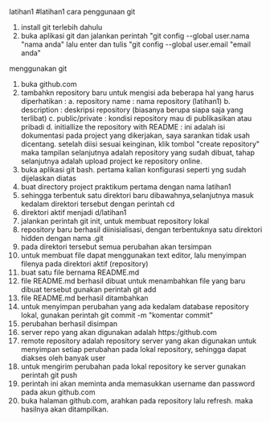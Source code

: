 latihan1
#latihan1
cara penggunaan git
1. install git terlebih dahulu
2. buka aplikasi git dan jalankan perintah "git config --global 
user.nama "nama anda" lalu enter dan tulis "git config --global 
user.email "email anda"

menggunakan git 
1. buka github.com
2. tambahkn repository baru
untuk mengisi ada beberapa hal yang harus diperhatikan :
a. repository name : nama repository (latihan1)
b. description : deskripsi repository (biasanya berupa siapa saja yang 
terlibat)
c. public/private : kondisi repository mau di publikasikan atau pribadi
d. initiallize the repository with README : ini adalah isi dokumentasi 
pada project yang dikerjakan, saya sarankan tidak usah dicentang.
setelah diisi sesuai keinginan, klik tombol "create repository"
maka tampilan selanjutnya adalah repository yang sudah dibuat, tahap 
selanjutnya adalah upload project ke repository online.
3. buka aplikasi git bash. pertama kalian konfigurasi seperti yng sudah 
dijelaskan diatas
4. buat directory project praktikum pertama dengan nama latihan1
5. sehingga terbentuk satu direktori baru dibawahnya,selanjutnya masuk 
kedalam direktori tersebut dengan perintah cd
6. direktori aktif menjadi d/latihan1
7. jalankan perintah git init, untuk membuat repository lokal
8. repository baru berhasil diinisialisasi, dengan terbentuknya satu 
direktori hidden dengan nama .git
9. pada direktori tersebut semua perubahan akan tersimpan
10. untuk membuat file dapat menggunakan text editor, lalu menyimpan 
filenya pada direktori aktif (repository)
11. buat satu file bernama README.md
12. file README.md berhasil dibuat
untuk menambahkan file yang baru dibuat tersebut gunakan perintah git 
add
13. file README.md berhasil ditambahkan
14. untuk menyimpan perubahan yang ada kedalam database repository 
lokal, gunakan perintah git commit -m  "komentar commit"
15. perubahan berhasil disimpan
16. server repo yang akan digunakan adalah https:/github.com
17. remote repository adalah repository server yang akan digunakan untuk 
menyimpan setiap perubahan pada lokal repository, sehingga dapat diakses 
oleh banyak user
18. untuk mengirim perubahan pada lokal repository ke server gunakan 
perintah git push 
19. perintah ini akan meminta anda memasukkan username dan password pada 
akun github.com
20. buka halaman github.com, arahkan pada repository lalu refresh. maka 
hasilnya akan ditampilkan.
